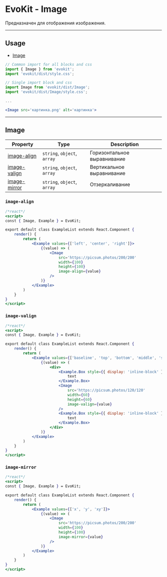 [image-align]: #image-align
[image-valign]: #image-valign
[image-mirror]: #image-mirror

[image]: #image

# EvoKit - Image

Предназначен для отображения изображения.

---

## Usage

- [Image][image]

```jsx
// Common import for all blocks and css
import { Image } from 'evokit';
import 'evokit/dist/style.css';

// Single import block and css
import Image from 'evokit/dist/Image';
import 'evokit/dist/Image/style.css';

...

<Image src='картинка.png' alt='картинка'>

```

---

## Image

| Property | Type | Description |
|----------|----------|-------------|
| [image-align]    | `string`, `object`, `array` | Горизонтальное выравнивание |
| [image-valign]    | `string`, `object`, `array` | Вертикальное выравнивание |
| [image-mirror]     | `string`, `object`, `array` | Отзеркаливание |

### `image-align`

```jsx
/*react*/
<script>
const { Image, Example } = EvoKit;

export default class ExampleList extends React.Component {
    render() {
        return (
            <Example values={['left', 'center', 'right']}>
                {(value) => (
                    <Image
                        src='https://picsum.photos/200/200'
                        width={100}
                        height={100}
                        image-align={value}
                    />
                )}
            </Example>
        )
    }
}
</script>
```

### `image-valign`

```jsx
/*react*/
<script>
const { Image, Example } = EvoKit;

export default class ExampleList extends React.Component {
    render() {
        return (
            <Example values={['baseline', 'top', 'bottom', 'middle', 'super', 'sub', 'text-top', 'text-bottom']}>
                {(value) => (
                    <div>
                        <Example.Box style={{ display: 'inline-block' }}>
                            text
                        </Example.Box>
                        <Image
                            src='https://picsum.photos/120/120'
                            width={60}
                            height={60}
                            image-valign={value}
                        />
                        <Example.Box style={{ display: 'inline-block' }}>
                            text
                        </Example.Box>
                    </div>
                )}
            </Example>
        )
    }
}
</script>
```

### `image-mirror`

```jsx
/*react*/
<script>
const { Image, Example } = EvoKit;

export default class ExampleList extends React.Component {
    render() {
        return (
            <Example values={['x', 'y', 'xy']}>
                {(value) => (
                    <Image
                        src='https://picsum.photos/200/200'
                        width={100}
                        height={100}
                        image-mirror={value}
                    />
                )}
            </Example>
        )
    }
}
</script>
```
